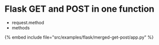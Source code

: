 # Flask GET and POST in one function

* request.method
* methods

{% embed include file="src/examples/flask/merged-get-post/app.py" %}



